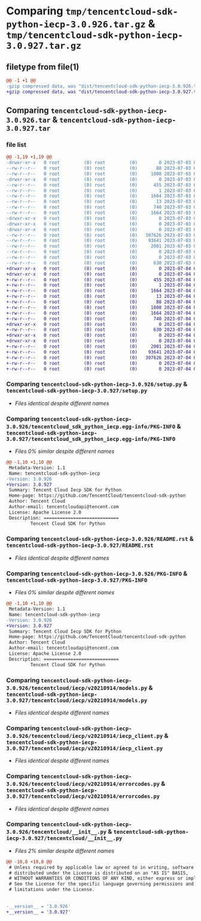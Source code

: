 # Comparing `tmp/tencentcloud-sdk-python-iecp-3.0.926.tar.gz` & `tmp/tencentcloud-sdk-python-iecp-3.0.927.tar.gz`

## filetype from file(1)

```diff
@@ -1 +1 @@
-gzip compressed data, was "dist/tencentcloud-sdk-python-iecp-3.0.926.tar", last modified: Mon Jul  3 00:28:17 2023, max compression
+gzip compressed data, was "dist/tencentcloud-sdk-python-iecp-3.0.927.tar", last modified: Tue Jul  4 00:23:37 2023, max compression
```

## Comparing `tencentcloud-sdk-python-iecp-3.0.926.tar` & `tencentcloud-sdk-python-iecp-3.0.927.tar`

### file list

```diff
@@ -1,19 +1,19 @@
-drwxr-xr-x   0 root         (0) root         (0)        0 2023-07-03 00:28:17.000000 tencentcloud-sdk-python-iecp-3.0.926/
--rw-r--r--   0 root         (0) root         (0)       88 2023-07-03 00:28:17.000000 tencentcloud-sdk-python-iecp-3.0.926/setup.cfg
--rw-r--r--   0 root         (0) root         (0)     1008 2023-07-03 00:28:17.000000 tencentcloud-sdk-python-iecp-3.0.926/setup.py
-drwxr-xr-x   0 root         (0) root         (0)        0 2023-07-03 00:28:17.000000 tencentcloud-sdk-python-iecp-3.0.926/tencentcloud_sdk_python_iecp.egg-info/
--rw-r--r--   0 root         (0) root         (0)      455 2023-07-03 00:28:17.000000 tencentcloud-sdk-python-iecp-3.0.926/tencentcloud_sdk_python_iecp.egg-info/SOURCES.txt
--rw-r--r--   0 root         (0) root         (0)        1 2023-07-03 00:28:17.000000 tencentcloud-sdk-python-iecp-3.0.926/tencentcloud_sdk_python_iecp.egg-info/dependency_links.txt
--rw-r--r--   0 root         (0) root         (0)     1664 2023-07-03 00:28:17.000000 tencentcloud-sdk-python-iecp-3.0.926/tencentcloud_sdk_python_iecp.egg-info/PKG-INFO
--rw-r--r--   0 root         (0) root         (0)       13 2023-07-03 00:28:17.000000 tencentcloud-sdk-python-iecp-3.0.926/tencentcloud_sdk_python_iecp.egg-info/top_level.txt
--rw-r--r--   0 root         (0) root         (0)      740 2023-07-03 00:28:17.000000 tencentcloud-sdk-python-iecp-3.0.926/README.rst
--rw-r--r--   0 root         (0) root         (0)     1664 2023-07-03 00:28:17.000000 tencentcloud-sdk-python-iecp-3.0.926/PKG-INFO
-drwxr-xr-x   0 root         (0) root         (0)        0 2023-07-03 00:28:17.000000 tencentcloud-sdk-python-iecp-3.0.926/tencentcloud/
-drwxr-xr-x   0 root         (0) root         (0)        0 2023-07-03 00:28:17.000000 tencentcloud-sdk-python-iecp-3.0.926/tencentcloud/iecp/
-drwxr-xr-x   0 root         (0) root         (0)        0 2023-07-03 00:28:17.000000 tencentcloud-sdk-python-iecp-3.0.926/tencentcloud/iecp/v20210914/
--rw-r--r--   0 root         (0) root         (0)   307626 2023-07-03 00:28:17.000000 tencentcloud-sdk-python-iecp-3.0.926/tencentcloud/iecp/v20210914/models.py
--rw-r--r--   0 root         (0) root         (0)    93641 2023-07-03 00:28:17.000000 tencentcloud-sdk-python-iecp-3.0.926/tencentcloud/iecp/v20210914/iecp_client.py
--rw-r--r--   0 root         (0) root         (0)     2001 2023-07-03 00:28:17.000000 tencentcloud-sdk-python-iecp-3.0.926/tencentcloud/iecp/v20210914/errorcodes.py
--rw-r--r--   0 root         (0) root         (0)        0 2023-07-03 00:28:17.000000 tencentcloud-sdk-python-iecp-3.0.926/tencentcloud/iecp/v20210914/__init__.py
--rw-r--r--   0 root         (0) root         (0)        0 2023-07-03 00:28:17.000000 tencentcloud-sdk-python-iecp-3.0.926/tencentcloud/iecp/__init__.py
--rw-r--r--   0 root         (0) root         (0)      630 2023-07-03 00:28:17.000000 tencentcloud-sdk-python-iecp-3.0.926/tencentcloud/__init__.py
+drwxr-xr-x   0 root         (0) root         (0)        0 2023-07-04 00:23:37.000000 tencentcloud-sdk-python-iecp-3.0.927/
+drwxr-xr-x   0 root         (0) root         (0)        0 2023-07-04 00:23:37.000000 tencentcloud-sdk-python-iecp-3.0.927/tencentcloud_sdk_python_iecp.egg-info/
+-rw-r--r--   0 root         (0) root         (0)      455 2023-07-04 00:23:37.000000 tencentcloud-sdk-python-iecp-3.0.927/tencentcloud_sdk_python_iecp.egg-info/SOURCES.txt
+-rw-r--r--   0 root         (0) root         (0)        1 2023-07-04 00:23:37.000000 tencentcloud-sdk-python-iecp-3.0.927/tencentcloud_sdk_python_iecp.egg-info/dependency_links.txt
+-rw-r--r--   0 root         (0) root         (0)     1664 2023-07-04 00:23:37.000000 tencentcloud-sdk-python-iecp-3.0.927/tencentcloud_sdk_python_iecp.egg-info/PKG-INFO
+-rw-r--r--   0 root         (0) root         (0)       13 2023-07-04 00:23:37.000000 tencentcloud-sdk-python-iecp-3.0.927/tencentcloud_sdk_python_iecp.egg-info/top_level.txt
+-rw-r--r--   0 root         (0) root         (0)       88 2023-07-04 00:23:37.000000 tencentcloud-sdk-python-iecp-3.0.927/setup.cfg
+-rw-r--r--   0 root         (0) root         (0)     1008 2023-07-04 00:23:37.000000 tencentcloud-sdk-python-iecp-3.0.927/setup.py
+-rw-r--r--   0 root         (0) root         (0)     1664 2023-07-04 00:23:37.000000 tencentcloud-sdk-python-iecp-3.0.927/PKG-INFO
+-rw-r--r--   0 root         (0) root         (0)      740 2023-07-04 00:23:37.000000 tencentcloud-sdk-python-iecp-3.0.927/README.rst
+drwxr-xr-x   0 root         (0) root         (0)        0 2023-07-04 00:23:37.000000 tencentcloud-sdk-python-iecp-3.0.927/tencentcloud/
+-rw-r--r--   0 root         (0) root         (0)      630 2023-07-04 00:23:37.000000 tencentcloud-sdk-python-iecp-3.0.927/tencentcloud/__init__.py
+drwxr-xr-x   0 root         (0) root         (0)        0 2023-07-04 00:23:37.000000 tencentcloud-sdk-python-iecp-3.0.927/tencentcloud/iecp/
+drwxr-xr-x   0 root         (0) root         (0)        0 2023-07-04 00:23:37.000000 tencentcloud-sdk-python-iecp-3.0.927/tencentcloud/iecp/v20210914/
+-rw-r--r--   0 root         (0) root         (0)     2001 2023-07-04 00:23:37.000000 tencentcloud-sdk-python-iecp-3.0.927/tencentcloud/iecp/v20210914/errorcodes.py
+-rw-r--r--   0 root         (0) root         (0)    93641 2023-07-04 00:23:37.000000 tencentcloud-sdk-python-iecp-3.0.927/tencentcloud/iecp/v20210914/iecp_client.py
+-rw-r--r--   0 root         (0) root         (0)   307626 2023-07-04 00:23:37.000000 tencentcloud-sdk-python-iecp-3.0.927/tencentcloud/iecp/v20210914/models.py
+-rw-r--r--   0 root         (0) root         (0)        0 2023-07-04 00:23:37.000000 tencentcloud-sdk-python-iecp-3.0.927/tencentcloud/iecp/v20210914/__init__.py
+-rw-r--r--   0 root         (0) root         (0)        0 2023-07-04 00:23:37.000000 tencentcloud-sdk-python-iecp-3.0.927/tencentcloud/iecp/__init__.py
```

### Comparing `tencentcloud-sdk-python-iecp-3.0.926/setup.py` & `tencentcloud-sdk-python-iecp-3.0.927/setup.py`

 * *Files identical despite different names*

### Comparing `tencentcloud-sdk-python-iecp-3.0.926/tencentcloud_sdk_python_iecp.egg-info/PKG-INFO` & `tencentcloud-sdk-python-iecp-3.0.927/tencentcloud_sdk_python_iecp.egg-info/PKG-INFO`

 * *Files 0% similar despite different names*

```diff
@@ -1,10 +1,10 @@
 Metadata-Version: 1.1
 Name: tencentcloud-sdk-python-iecp
-Version: 3.0.926
+Version: 3.0.927
 Summary: Tencent Cloud Iecp SDK for Python
 Home-page: https://github.com/TencentCloud/tencentcloud-sdk-python
 Author: Tencent Cloud
 Author-email: tencentcloudapi@tencent.com
 License: Apache License 2.0
 Description: ============================
         Tencent Cloud SDK for Python
```

### Comparing `tencentcloud-sdk-python-iecp-3.0.926/README.rst` & `tencentcloud-sdk-python-iecp-3.0.927/README.rst`

 * *Files identical despite different names*

### Comparing `tencentcloud-sdk-python-iecp-3.0.926/PKG-INFO` & `tencentcloud-sdk-python-iecp-3.0.927/PKG-INFO`

 * *Files 0% similar despite different names*

```diff
@@ -1,10 +1,10 @@
 Metadata-Version: 1.1
 Name: tencentcloud-sdk-python-iecp
-Version: 3.0.926
+Version: 3.0.927
 Summary: Tencent Cloud Iecp SDK for Python
 Home-page: https://github.com/TencentCloud/tencentcloud-sdk-python
 Author: Tencent Cloud
 Author-email: tencentcloudapi@tencent.com
 License: Apache License 2.0
 Description: ============================
         Tencent Cloud SDK for Python
```

### Comparing `tencentcloud-sdk-python-iecp-3.0.926/tencentcloud/iecp/v20210914/models.py` & `tencentcloud-sdk-python-iecp-3.0.927/tencentcloud/iecp/v20210914/models.py`

 * *Files identical despite different names*

### Comparing `tencentcloud-sdk-python-iecp-3.0.926/tencentcloud/iecp/v20210914/iecp_client.py` & `tencentcloud-sdk-python-iecp-3.0.927/tencentcloud/iecp/v20210914/iecp_client.py`

 * *Files identical despite different names*

### Comparing `tencentcloud-sdk-python-iecp-3.0.926/tencentcloud/iecp/v20210914/errorcodes.py` & `tencentcloud-sdk-python-iecp-3.0.927/tencentcloud/iecp/v20210914/errorcodes.py`

 * *Files identical despite different names*

### Comparing `tencentcloud-sdk-python-iecp-3.0.926/tencentcloud/__init__.py` & `tencentcloud-sdk-python-iecp-3.0.927/tencentcloud/__init__.py`

 * *Files 2% similar despite different names*

```diff
@@ -10,8 +10,8 @@
 # Unless required by applicable law or agreed to in writing, software
 # distributed under the License is distributed on an "AS IS" BASIS,
 # WITHOUT WARRANTIES OR CONDITIONS OF ANY KIND, either express or implied.
 # See the License for the specific language governing permissions and
 # limitations under the License.
 
 
-__version__ = '3.0.926'
+__version__ = '3.0.927'
```

